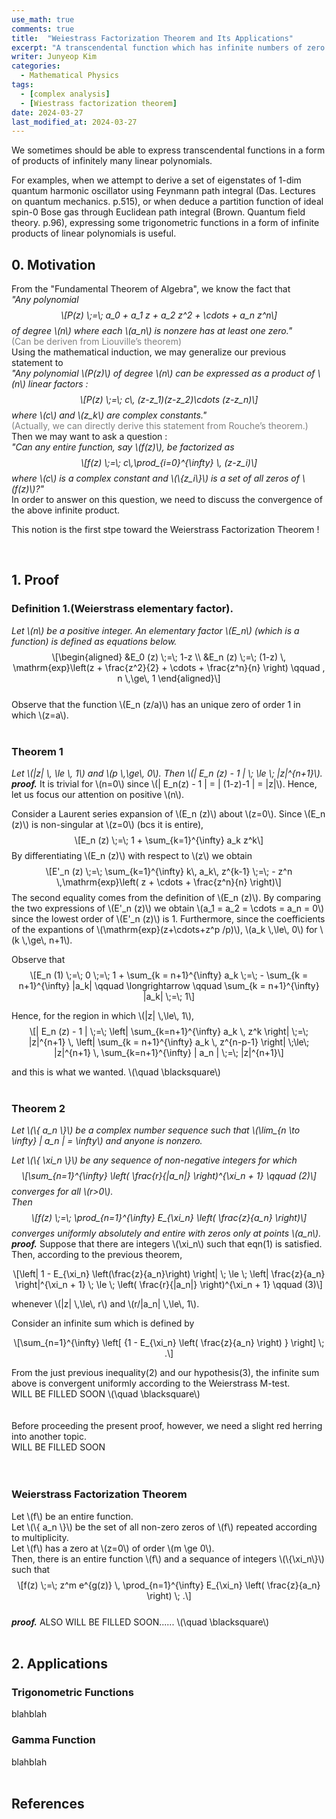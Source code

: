 ```yaml
---
use_math: true
comments: true
title:  "Weiestrass Factorization Theorem and Its Applications"
excerpt: "A transcendental function which has infinite numbers of zero can be written in terms of infinite multiplications of linear polynomials."
writer: Junyeop Kim
categories:
  - Mathematical Physics
tags:
  - [complex analysis]
  - [Wiestrass factorization theorem]
date: 2024-03-27
last_modified_at: 2024-03-27
---
```


<body>
<p> </p>
<p> We sometimes should be able to express transcendental functions in a
form of products of infinitely many linear polynomials. </p>
<p> For examples, when we attempt to derive a set of eigenstates of 1-dim
quantum harmonic oscillator using Feynmann path integral (Das. Lectures
on quantum mechanics. p.515), or when deduce a partition function of
ideal spin-0 Bose gas through Euclidean path integral (Brown. Quantum
field theory. p.96), expressing some trigonometric
functions in a form of infinite products of linear polynomials is useful.<br />
</p>
<h2 class="unnumbered" id="motivation">0. Motivation</h2>
<p>From the "Fundamental Theorem of Algebra", we know the fact
that<br />
<em>"Any polynomial <span class="math display">\[P(z) \;=\; a_0 + a_1 z
+ a_2 z^2 + \cdots + a_n z^n\]</span> of degree <span
class="math inline">\(n\)</span> where each <span
class="math inline">\(a_n\)</span> is nonzere has at least one
zero."</em><br />
<span style="color: gray">(Can be deriven from Liouville’s
theorem)</span><br />
Using the mathematical induction, we may generalize our previous
statement to<br />
<em>"Any polynomial <span class="math inline">\(P(z)\)</span> of degree
<span class="math inline">\(n\)</span> can be expressed as a product of
<span class="math inline">\(n\)</span> linear factors : <span
class="math display">\[P(z) \;=\; c\, (z-z_1)(z-z_2)\cdots
(z-z_n)\]</span> where <span class="math inline">\(c\)</span> and <span
class="math inline">\(z_k\)</span> are complex constants."</em><br />
<span style="color: gray">(Actually, we can directly derive this
statement from Rouche’s theorem.)</span><br />
Then we may want to ask a question :<br />
<em>"Can any entire function, say <span
class="math inline">\(f(z)\)</span>, be factorized as <span
class="math display">\[f(z) \;=\; c\,\prod_{i=0}^{\infty} \,
(z-z_i)\]</span> where <span class="math inline">\(c\)</span> is a
complex constant and <span class="math inline">\(\{z_i\}\)</span> is a
set of all zeros of <span
class="math inline">\(f(z)\)</span>?"</em><br />
In order to answer on this question, we need to discuss the convergence
of the above infinite product.<br />
</p>
<div class="center">
<p>This notion is the first stpe toward the Weierstrass Factorization
Theorem !</p>
</div>
<p><br />
</p>
<h2 class="unnumbered" id="proof">1. Proof</h2>
<h3 class="unnumbered"
id="definition.-weierstrass-elementary-factor">Definition
1.(Weierstrass elementary factor).<br />
</h3>
<p><em>Let <span class="math inline">\(n\)</span> be a positive integer.
An elementary factor <span class="math inline">\(E_n\)</span> (which is
a function) is defined as equations below.</em> <span
class="math display">\[\begin{aligned}
&amp;E_0 (z) \;=\; 1-z \\
&amp;E_n (z) \;=\; (1-z) \, \mathrm{exp}\left(z + \frac{z^2}{2} + \cdots
+ \frac{z^n}{n} \right) \qquad , n \,\ge\, 1
\end{aligned}\]</span><br />
Observe that the function <span class="math inline">\(E_n (z/a)\)</span>
has an unique zero of order 1 in which <span
class="math inline">\(z=a\)</span>.<br />
<br />
</p>
<h3 class="unnumbered" id="theorem-1">Theorem 1<br />
</h3>
<p><em>Let <span class="math inline">\(|z| \, \le \, 1\)</span> and
<span class="math inline">\(p \,\ge\, 0\)</span>. Then <span
class="math inline">\(| E_n (z) - 1 | \; \le \;
|z|^{n+1}\)</span>.</em><br />
<strong><em>proof.</em></strong> It is trivial for <span
class="math inline">\(n=0\)</span> since <span class="math inline">\(|
E_n(z) - 1 | = | (1-z)-1 | = |z|\)</span>. Hence, let us focus our
attention on positive <span class="math inline">\(n\)</span>.</p>
<p>Consider a Laurent series expansion of <span
class="math inline">\(E_n (z)\)</span> about <span
class="math inline">\(z=0\)</span>. Since <span
class="math inline">\(E_n (z)\)</span> is non-singular at <span
class="math inline">\(z=0\)</span> (bcs it is entire), <span
class="math display">\[E_n (z) \;=\; 1 + \sum_{k=1}^{\infty} a_k
z^k\]</span> By differentiating <span class="math inline">\(E_n
(z)\)</span> with respect to <span class="math inline">\(z\)</span> we
obtain <span class="math display">\[E&#39;_n (z) \;=\;
\sum_{k=1}^{\infty} k\, a_k\, z^{k-1} \;=\; - z^n \,\mathrm{exp}\left( z
+ \cdots + \frac{z^n}{n} \right)\]</span> The second equality comes from
the definition of <span class="math inline">\(E_n (z)\)</span>. By
comparing the two expressions of <span class="math inline">\(E&#39;_n
(z)\)</span> we obtain <span class="math inline">\(a_1 = a_2 = \cdots =
a_n = 0\)</span> since the lowest order of <span
class="math inline">\(E&#39;_n (z)\)</span> is 1. Furthermore, since the
coefficients of the expantions of <span
class="math inline">\(\mathrm{exp}(z+\cdots+z^p /p)\)</span>, <span
class="math inline">\(a_k \,\le\, 0\)</span> for <span
class="math inline">\(k \,\ge\, n+1\)</span>.</p>
<p>Observe that <span class="math display">\[E_n (1) \;=\; 0 \;=\; 1 +
\sum_{k = n+1}^{\infty} a_k \;=\; - \sum_{k = n+1}^{\infty} |a_k| \qquad
\longrightarrow \qquad \sum_{k = n+1}^{\infty} |a_k| \;=\;
1\]</span></p>
<p>Hence, for the region in which <span class="math inline">\(|z|
\,\le\, 1\)</span>, <span class="math display">\[| E_n (z) - 1 | \;=\;
\left| \sum_{k=n+1}^{\infty} a_k \, z^k \right| \;=\; |z|^{n+1} \,
\left| \sum_{k = n+1}^{\infty} a_k \, z^{n-p-1} \right| \;\le\;
|z|^{n+1} \, \sum_{k=n+1}^{\infty} | a_n | \;=\; |z|^{n+1}\]</span></p>
<p>and this is what we wanted. <span class="math inline">\(\quad
\blacksquare\)</span><br />
<br />
</p>
<h3 class="unnumbered" id="theorem-2">Theorem 2<br />
</h3>
<p><em>Let <span class="math inline">\(\{ a_n \}\)</span> be a complex
number sequence such that <span class="math inline">\(\lim_{n \to
\infty} | a_n | = \infty\)</span> and anyone is nonzero.</em></p>
<p><em>Let <span class="math inline">\(\{ \xi_n \}\)</span> be any
sequence of non-negative integers for which <span
class="math display">\[\sum_{n=1}^{\infty} \left( \frac{r}{|a_n|}
\right)^{\xi_n + 1} \qquad (2)\]</span> converges for all <span
class="math inline">\(r&gt;0\)</span>.</em><br />
<em>Then <span class="math display">\[f(z) \;=\; \prod_{n=1}^{\infty}
E_{\xi_n} \left( \frac{z}{a_n} \right)\]</span> converges uniformly
absolutely and entire with zeros only at points <span
class="math inline">\(a_n\)</span>.</em><br />
<strong><em>proof.</em></strong> Suppose that there are integers <span
class="math inline">\(\xi_n\)</span> such that eqn(1) is satisfied.
Then, according to the previous theorem,</p>
<p><span class="math display">\[\left| 1 - E_{\xi_n}
\left(\frac{z}{a_n}\right) \right| \; \le \; \left| \frac{z}{a_n}
\right|^{\xi_n + 1} \; \le \; \left( \frac{r}{|a_n|} \right)^{\xi_n + 1}
\qquad (3)\]</span></p>
<p>whenever <span class="math inline">\(|z| \,\le\, r\)</span> and <span
class="math inline">\(r/|a_n| \,\le\, 1\)</span>.</p>
<p>Consider an infinite sum which is defined by</p>
<p><span class="math display">\[\sum_{n=1}^{\infty} \left[ {1 -
E_{\xi_n} \left( \frac{z}{a_n} \right) } \right] \; .\]</span></p>
<p>From the just previous inequality(2) and our hypothesis(3), the
infinite sum above is convergent uniformly according to the Weierstrass
M-test.<br />
WILL BE FILLED SOON <span class="math inline">\(\quad
\blacksquare\)</span><br />
<br />
<br />
Before proceeding the present proof, however, we need a slight red
herring into another topic.<br />
WILL BE FILLED SOON<br />
<br />
<br />
</p>
<h3 class="unnumbered"
id="weierstrass-factorization-theorem">Weierstrass Factorization
Theorem<br />
</h3>
<p>Let <span class="math inline">\(f\)</span> be an entire
function.<br />
Let <span class="math inline">\(\{ a_n \}\)</span> be the set of all
non-zero zeros of <span class="math inline">\(f\)</span> repeated
according to multiplicity.<br />
Let <span class="math inline">\(f\)</span> has a zero at <span
class="math inline">\(z=0\)</span> of order <span
class="math inline">\(m \ge 0\)</span>.<br />
Then, there is an entire function <span class="math inline">\(f\)</span>
and a sequance of integers <span
class="math inline">\(\{\xi_n\}\)</span> such that <span
class="math display">\[f(z) \;=\; z^m e^{g(z)} \, \prod_{n=1}^{\infty}
E_{\xi_n} \left( \frac{z}{a_n} \right) \; .\]</span><br />
<strong><em>proof.</em></strong> ALSO WILL BE FILLED SOON...... <span
class="math inline">\(\quad \blacksquare\)</span><br />
<br />
</p>
<h2 class="unnumbered" id="applications">2. Applications</h2>
<h3 class="unnumbered" id="trigonometric-functions">Trigonometric
Functions</h3>
<p>blahblah</p>
<h3 class="unnumbered" id="gamma-function">Gamma Function</h3>
<p>blahblah<br />
<br />
</p>
<h2 class="unnumbered" id="references">References</h2>
